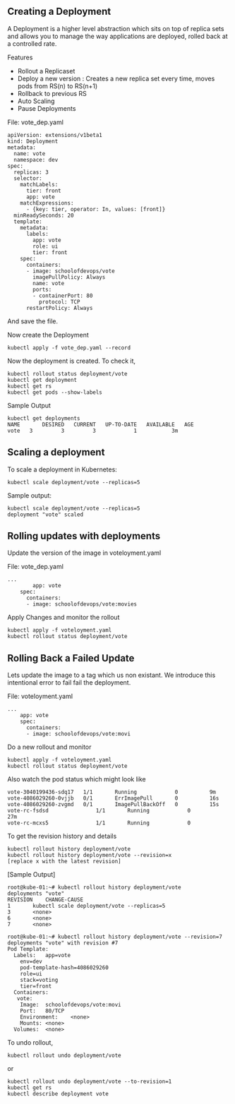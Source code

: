 ## Creating a Deployment

A Deployment is a higher level abstraction which sits on top of replica sets and allows you to manage the way applications are deployed, rolled back at a controlled rate.

Features
  * Rollout a Replicaset
  * Deploy a new version : Creates a new replica set every time, moves pods from RS(n) to RS(n+1)
  * Rollback to previous RS  
  * Auto Scaling
  * Pause Deployments

File: vote_dep.yaml

```
apiVersion: extensions/v1beta1
kind: Deployment
metadata:
  name: vote
  namespace: dev
spec:
  replicas: 3
  selector:
    matchLabels:
      tier: front
      app: vote
    matchExpressions:
      - {key: tier, operator: In, values: [front]}
  minReadySeconds: 20
  template:
    metadata:
      labels:
        app: vote
        role: ui
        tier: front
    spec:
      containers:
      - image: schoolofdevops/vote
        imagePullPolicy: Always
        name: vote
        ports:
        - containerPort: 80
          protocol: TCP
      restartPolicy: Always
```

And save the file.

Now create the Deployment
```
kubectl apply -f vote_dep.yaml --record
```

Now the deployment is created. To check it,

```
kubectl rollout status deployment/vote
kubectl get deployment
kubectl get rs
kubectl get pods --show-labels
```
Sample Output
```
kubectl get deployments
NAME       DESIRED   CURRENT   UP-TO-DATE   AVAILABLE   AGE
vote   3         3         3            1           3m
```


## Scaling a deployment  

To scale a deployment in Kubernetes:

```
kubectl scale deployment/vote --replicas=5
```

Sample output:
```
kubectl scale deployment/vote --replicas=5
deployment "vote" scaled
```


## Rolling updates with deployments

Update the version of the image in voteloyment.yaml

File: vote_dep.yaml
```
...
        app: vote
    spec:
      containers:
      - image: schoolofdevops/vote:movies

```

Apply Changes and monitor the rollout

```
kubectl apply -f voteloyment.yaml
kubectl rollout status deployment/vote
```

## Rolling Back a Failed Update

Lets update the image to a tag which us non existant. We introduce this intentional error to fail fail the deployment.

File: voteloyment.yaml
```
...
    app: vote
    spec:
      containers:
      - image: schoolofdevops/vote:movi

```

Do a new rollout and monitor

```
kubectl apply -f voteloyment.yaml
kubectl rollout status deployment/vote
```

Also watch the pod status which might look like

```
vote-3040199436-sdq17   1/1       Running            0          9m
vote-4086029260-0vjjb   0/1       ErrImagePull       0          16s
vote-4086029260-zvgmd   0/1       ImagePullBackOff   0          15s
vote-rc-fsdsd               1/1       Running            0          27m
vote-rc-mcxs5               1/1       Running            0
```

To get the revision history and details  
```
kubectl rollout history deployment/vote
kubectl rollout history deployment/vote --revision=x
[replace x with the latest revision]
```

[Sample Output]

```
root@kube-01:~# kubectl rollout history deployment/vote
deployments "vote"
REVISION	CHANGE-CAUSE
1		kubectl scale deployment/vote --replicas=5
3		<none>
6		<none>
7		<none>

root@kube-01:~# kubectl rollout history deployment/vote --revision=7
deployments "vote" with revision #7
Pod Template:
  Labels:	app=vote
	env=dev
	pod-template-hash=4086029260
	role=ui
	stack=voting
	tier=front
  Containers:
   vote:
    Image:	schoolofdevops/vote:movi
    Port:	80/TCP
    Environment:	<none>
    Mounts:	<none>
  Volumes:	<none>
```

To undo rollout,

```
kubectl rollout undo deployment/vote
```

or

```
kubectl rollout undo deployment/vote --to-revision=1
kubectl get rs
kubectl describe deployment vote
```
